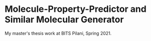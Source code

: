 # Molecule-Property-Predictor and Similar Molecular Generator

My master's thesis work at BITS Pilani, Spring 2021.
